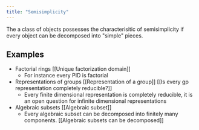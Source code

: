 ```yaml
---
title: "Semisimplicity"
---
```


The a class of objects possesses the characterisitic of semisimplicity if every object can be decomposed into "simple" pieces.

## Examples
- Factorial rings [[Unique factorization domain]]
	- For instance every PID is factorial
- Representations of groups [[Representation of a group]] [[Is every gp representation completely reducible?]]
	- Every finite dimensional representation is completely reducible, it is an open question for infinite dimensional representations 
- Algebraic subsets [[Algebraic subset]]
	- Every algebraic subset can be decomposed into finitely many components. [[Algebraic subsets can be decomposed]]